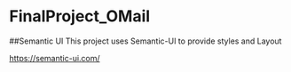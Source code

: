# FinalProject_OMail

##Semantic UI
This project uses Semantic-UI to provide styles and Layout

https://semantic-ui.com/